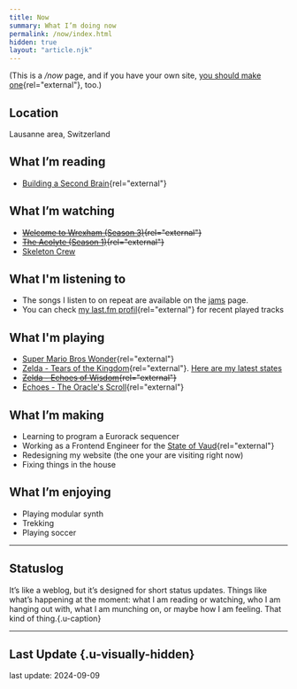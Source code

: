 ```yaml
---
title: Now
summary: What I’m doing now
permalink: /now/index.html
hidden: true
layout: "article.njk"
---
```


(This is a _/now_ page, and if you have your own site, [you should make one](https://nownownow.com/about){rel="external"}, too.)

## Location

Lausanne area, Switzerland

## What I’m reading

- [Building a Second Brain](https://www.buildingasecondbrain.com/){rel="external"}

## What I’m watching

- ~~[Welcome to Wrexham (Season 3)](https://www.imdb.com/title/tt14674086/){rel="external"}~~
- ~~[The Acolyte (Season 1)](https://www.imdb.com/title/tt12262202/){rel="external"}~~
- [Skeleton Crew](https://www.imdb.com/title/tt20600980/)

## What I'm listening to

- The songs I listen to on repeat are available on the [jams](/jams) page.
- You can check [my last.fm profil](https://www.last.fm/user/alienlebarge){rel="external"} for recent played tracks

## What I'm playing

- [Super Mario Bros Wonder](https://www.nintendo.com/us/store/products/super-mario-bros-wonder-switch/){rel="external"}
- [Zelda - Tears of the Kingdom](https://zelda.nintendo.com/tears-of-the-kingdom/){rel="external"}. [Here are my latest states](/categories/totk/)
- ~~[Zelda - Echoes of Wisdom](https://www.nintendo.com/us/store/products/the-legend-of-zelda-echoes-of-wisdom-switch/){rel="external"}~~
- [Echoes - The Oracle's Scroll](https://play.date/games/echo-the-oracles-scroll/){rel="external"}

## What I’m making

- Learning to program a Eurorack sequencer
- Working as a Frontend Engineer for the [State of Vaud](https://www.vd.ch){rel="external"}
- Redesigning my website (the one your are visiting right now)
- Fixing things in the house

## What I’m enjoying

- Playing modular synth
- Trekking
- Playing soccer

---

## Statuslog

It’s like a weblog, but it’s designed for short status updates. Things like what’s happening at the moment: what I am reading or watching, who I am hanging out with, what I am munching on, or maybe how I am feeling. That kind of thing.{.u-caption}

<script src="https://status.lol/alienlebarge.js?time&link&fluent&pretty"></script>

---

## Last Update {.u-visually-hidden}

last update: <date datetime="2024-09-09">2024-09-09<date>
